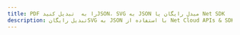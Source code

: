 ---title: PDF را به  تبدیل کنیدJSON، SVG به JSON مبدل رایگان یا Net SDKdescription: تبدیل رایگانSVG به JSON با استفاده از Net Cloud APIs & SDK همچنین اسناد PDF را در Cloud ایجاد، ویرایش و رندر کنید.---